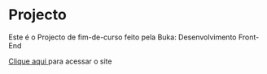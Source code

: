 # Projecto
Este é o Projecto de fim-de-curso feito pela Buka: Desenvolvimento Front-End<p>
<a href="josecapewa.github.io/Projecto">Clique aqui </a> para acessar o site

